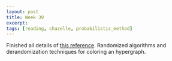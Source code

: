 ```yaml
---
layout: post
title: Week 39
excerpt: 
tags: [reading, chazelle, probabilistic_method]
---
```


Finished all details of [this reference][1]. Randomized algorithms and
derandomization techniques for coloring an hypergraph.

[1]:http://theory.stanford.edu/~tim/s14/l/l8.pdf
